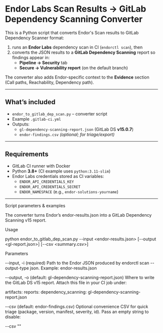 # Endor Labs Scan Results → GitLab Dependency Scanning Converter

This is a Python script that converts Endor's Scan results to GitLab Dependency Scanner format:

1) runs an **Endor Labs** dependency scan in CI (`endorctl scan`), then  
2) converts the JSON results to a **GitLab Dependency Scanning** report so findings appear in:
   - **Pipeline → Security** tab
   - **Secure → Vulnerability report** (on the default branch)

The converter also adds Endor-specific context to the **Evidence** section (Call paths, Reachability, Dependency path).

---

## What’s included

- `endor_to_gitlab_dep_scan.py` – converter script
- Example `.gitlab-ci.yml`
- Outputs:
  - `gl-dependency-scanning-report.json` (GitLab DS **v15.0.7**)
  - `endor-findings.csv` *(optional; for triage/export)*

---

## Requirements

- GitLab CI runner with Docker
- Python **3.8+** (CI example uses `python:3.11-slim`)
- Endor Labs credentials stored as CI variables:
  - `ENDOR_API_CREDENTIALS_KEY`
  - `ENDOR_API_CREDENTIALS_SECRET`
  - `ENDOR_NAMESPACE` (e.g., `endor-solutions-yourname`)

---

Script parameters & examples

The converter turns Endor’s endor-results.json into a GitLab Dependency Scanning v15 report.

Usage

python endor_to_gitlab_dep_scan.py --input <endor-results.json> [--output <gl-report.json>] [--csv <summary.csv>]


Parameters

--input, -i (required)
Path to the Endor JSON produced by endorctl scan --output-type json.
Example: endor-results.json

--output, -o (default: gl-dependency-scanning-report.json)
Where to write the GitLab DS v15 report. Attach this file in your CI job under:

artifacts:
  reports:
    dependency_scanning: gl-dependency-scanning-report.json


--csv (default: endor-findings.csv)
Optional convenience CSV for quick triage (package, version, manifest, severity, id).
Pass an empty string to disable:

--csv ""

